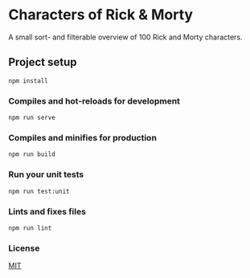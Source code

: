 # Characters of Rick & Morty

A small sort- and filterable overview of 100 Rick and Morty characters.

## Project setup
```
npm install
```

### Compiles and hot-reloads for development
```
npm run serve
```

### Compiles and minifies for production
```
npm run build
```

### Run your unit tests
```
npm run test:unit
```

### Lints and fixes files
```
npm run lint
```

### License
[MIT](https://choosealicense.com/licenses/mit/)
